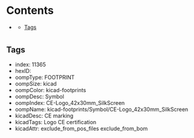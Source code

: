 



Contents
========

* [](#)
	* [Tags](#tags)

# 

## Tags

- index: 11365
- hexID: 
- oompType: FOOTPRINT
- oompSize: kicad
- oompColor: kicad-footprints
- oompDesc: Symbol
- oompIndex: CE-Logo_42x30mm_SilkScreen
- oompName: kicad-footprints/Symbol/CE-Logo_42x30mm_SilkScreen
- kicadDesc: CE marking
- kicadTags: Logo CE certification
- kicadAttr: exclude_from_pos_files exclude_from_bom
